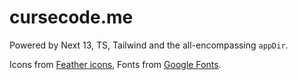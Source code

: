 # cursecode.me

Powered by Next 13, TS, Tailwind and the all-encompassing `appDir`.

Icons from [Feather icons](https://feathericons.com), Fonts from [Google Fonts](https://fonts.google.com).